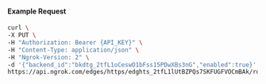 <!-- Code generated for API Clients. DO NOT EDIT. -->

#### Example Request

```bash
curl \
-X PUT \
-H "Authorization: Bearer {API_KEY}" \
-H "Content-Type: application/json" \
-H "Ngrok-Version: 2" \
-d '{"backend_id":"bkdtg_2tfL1oCeswO1bFss15PDwXBs3nG","enabled":true}' \
https://api.ngrok.com/edges/https/edghts_2tfL1lUtBZPQs7SKFUGFVOCmBAk/routes/edghtsrt_2tfL1rLGfWxnTjJ88ziGpE8DkvI/backend
```
